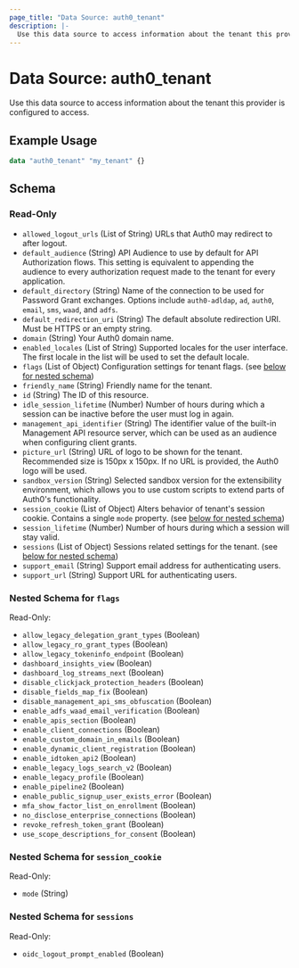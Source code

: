 ```yaml
---
page_title: "Data Source: auth0_tenant"
description: |-
  Use this data source to access information about the tenant this provider is configured to access.
---
```


# Data Source: auth0_tenant

Use this data source to access information about the tenant this provider is configured to access.

## Example Usage

```terraform
data "auth0_tenant" "my_tenant" {}
```

<!-- schema generated by tfplugindocs -->
## Schema

### Read-Only

- `allowed_logout_urls` (List of String) URLs that Auth0 may redirect to after logout.
- `default_audience` (String) API Audience to use by default for API Authorization flows. This setting is equivalent to appending the audience to every authorization request made to the tenant for every application.
- `default_directory` (String) Name of the connection to be used for Password Grant exchanges. Options include `auth0-adldap`, `ad`, `auth0`, `email`, `sms`, `waad`, and `adfs`.
- `default_redirection_uri` (String) The default absolute redirection URI. Must be HTTPS or an empty string.
- `domain` (String) Your Auth0 domain name.
- `enabled_locales` (List of String) Supported locales for the user interface. The first locale in the list will be used to set the default locale.
- `flags` (List of Object) Configuration settings for tenant flags. (see [below for nested schema](#nestedatt--flags))
- `friendly_name` (String) Friendly name for the tenant.
- `id` (String) The ID of this resource.
- `idle_session_lifetime` (Number) Number of hours during which a session can be inactive before the user must log in again.
- `management_api_identifier` (String) The identifier value of the built-in Management API resource server, which can be used as an audience when configuring client grants.
- `picture_url` (String) URL of logo to be shown for the tenant. Recommended size is 150px x 150px. If no URL is provided, the Auth0 logo will be used.
- `sandbox_version` (String) Selected sandbox version for the extensibility environment, which allows you to use custom scripts to extend parts of Auth0's functionality.
- `session_cookie` (List of Object) Alters behavior of tenant's session cookie. Contains a single `mode` property. (see [below for nested schema](#nestedatt--session_cookie))
- `session_lifetime` (Number) Number of hours during which a session will stay valid.
- `sessions` (List of Object) Sessions related settings for the tenant. (see [below for nested schema](#nestedatt--sessions))
- `support_email` (String) Support email address for authenticating users.
- `support_url` (String) Support URL for authenticating users.

<a id="nestedatt--flags"></a>
### Nested Schema for `flags`

Read-Only:

- `allow_legacy_delegation_grant_types` (Boolean)
- `allow_legacy_ro_grant_types` (Boolean)
- `allow_legacy_tokeninfo_endpoint` (Boolean)
- `dashboard_insights_view` (Boolean)
- `dashboard_log_streams_next` (Boolean)
- `disable_clickjack_protection_headers` (Boolean)
- `disable_fields_map_fix` (Boolean)
- `disable_management_api_sms_obfuscation` (Boolean)
- `enable_adfs_waad_email_verification` (Boolean)
- `enable_apis_section` (Boolean)
- `enable_client_connections` (Boolean)
- `enable_custom_domain_in_emails` (Boolean)
- `enable_dynamic_client_registration` (Boolean)
- `enable_idtoken_api2` (Boolean)
- `enable_legacy_logs_search_v2` (Boolean)
- `enable_legacy_profile` (Boolean)
- `enable_pipeline2` (Boolean)
- `enable_public_signup_user_exists_error` (Boolean)
- `mfa_show_factor_list_on_enrollment` (Boolean)
- `no_disclose_enterprise_connections` (Boolean)
- `revoke_refresh_token_grant` (Boolean)
- `use_scope_descriptions_for_consent` (Boolean)


<a id="nestedatt--session_cookie"></a>
### Nested Schema for `session_cookie`

Read-Only:

- `mode` (String)


<a id="nestedatt--sessions"></a>
### Nested Schema for `sessions`

Read-Only:

- `oidc_logout_prompt_enabled` (Boolean)


